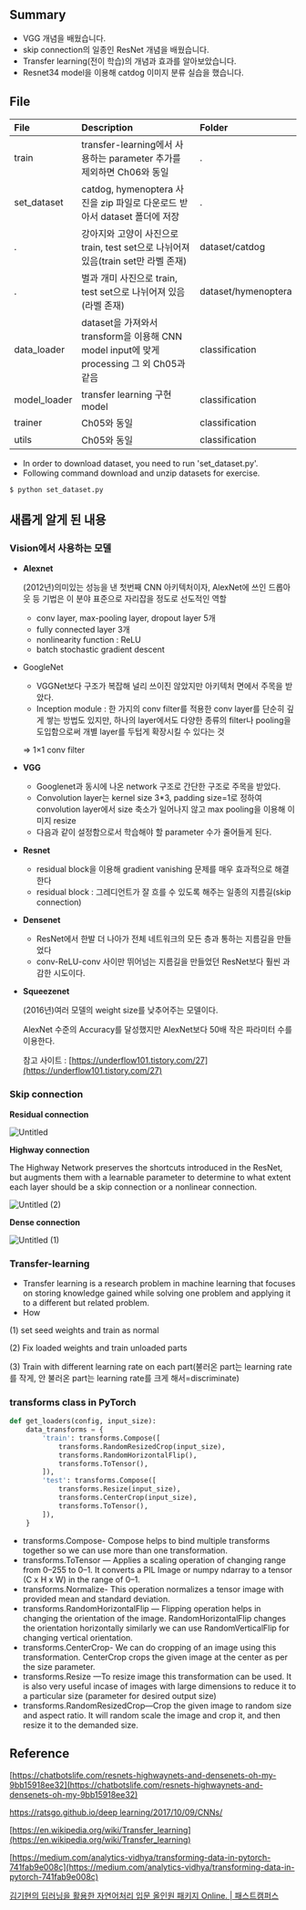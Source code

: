 ## Summary

- VGG 개념을 배웠습니다.
- skip connection의 일종인 ResNet 개념을 배웠습니다.
- Transfer learning(전이 학습)의 개념과 효과를 알아보았습니다.
- Resnet34 model을 이용해 catdog 이미지 분류 실습을 했습니다.

## File

|File |Description|Folder|
|:-- |:-- |:-- |
|train |transfer-learning에서 사용하는 parameter 추가를 제외하면 Ch06와 동일 |. |
|set_dataset |catdog, hymenoptera 사진을 zip 파일로 다운로드 받아서 dataset 폴더에 저장  |. |
|. |강아지와 고양이 사진으로 train, test set으로 나뉘어져 있음(train set만 라벨 존재) |dataset/catdog |
|. |벌과 개미 사진으로 train, test set으로 나뉘어져 있음(라벨 존재)  |dataset/hymenoptera  |
|data_loader |dataset을 가져와서 transform을 이용해 CNN model input에 맞게 processing 그 외 Ch05과 같음 |classification |
|model_loader |transfer learning 구현 model |classification  |
|trainer |Ch05와 동일 |classification  |
|utils|Ch05와 동일 |classification  |

- In order to download dataset, you need to run 'set_dataset.py'.
- Following command download and unzip datasets for exercise.
```
$ python set_dataset.py
```

## 새롭게 알게 된 내용

### Vision에서 사용하는 모델

- **Alexnet**

    (2012년)의미있는 성능을 낸 첫번째 CNN 아키텍처이자, AlexNet에 쓰인 드롭아웃 등 기법은 이 분야 표준으로 자리잡을 정도로 선도적인 역할

    - conv layer, max-pooling layer, dropout layer 5개
    - fully connected layer 3개
    - nonlinearity function : ReLU
    - batch stochastic gradient descent

- GoogleNet
    - VGGNet보다 구조가 복잡해 널리 쓰이진 않았지만 아키텍처 면에서 주목을 받았다.
    - Inception module : 한 가지의 conv filter를 적용한 conv layer를 단순히 깊게 쌓는 방법도 있지만, 하나의 layer에서도 다양한 종류의 filter나 pooling을 도입함으로써 개별 layer를 두텁게 확장시킬 수 있다는 것

    ⇒ 1×1 conv filter

- **VGG**
    - Googlenet과 동시에 나온 network 구조로 간단한 구조로 주목을 받았다.
    - Convolution layer는 kernel size 3*3, padding size=1로 정하여 convolution layer에서 size 축소가 일어나지 않고 max pooling을 이용해 이미지 resize
    - 다음과 같이 설정함으로서 학습해야 할 parameter 수가 줄어들게 된다.

- **Resnet**
    - residual block을 이용해 gradient vanishing 문제를 매우 효과적으로 해결한다
    - residual block : 그레디언트가 잘 흐를 수 있도록 해주는 일종의 지름길(skip connection)

- **Densenet**
    - ResNet에서 한발 더 나아가 전체 네트워크의 모든 층과 통하는 지름길을 만들었다
    - conv-ReLU-conv 사이만 뛰어넘는 지름길을 만들었던 ResNet보다 훨씬 과감한 시도이다.

- **Squeezenet**

    (2016년)여러 모델의 weight size를 낮추어주는 모델이다.

    AlexNet 수준의 Accuracy를 달성했지만 AlexNet보다 50배 작은 파라미터 수를 이용한다.

    참고 사이트 : [https://underflow101.tistory.com/27](https://underflow101.tistory.com/27)

### Skip connection

**Residual connection**

![Untitled](https://user-images.githubusercontent.com/55529617/108084796-f95ed580-70b7-11eb-9e0d-a0f736a0fc76.png)

**Highway connection**

The Highway Network preserves the shortcuts introduced in the ResNet, but augments them with a learnable parameter to determine to what extent each layer should be a skip connection or a nonlinear connection.

![Untitled (2)](https://user-images.githubusercontent.com/55529617/108084996-31661880-70b8-11eb-96a7-3621fa590d68.png)

**Dense connection**

![Untitled (1)](https://user-images.githubusercontent.com/55529617/108084801-fa900280-70b7-11eb-88ad-47281e1de953.png)

### Transfer-learning

- Transfer learning is a research problem in machine learning that focuses on storing knowledge gained while solving one problem and applying it to a different but related problem.
- How

(1) set seed weights and train as normal

(2) Fix loaded weights and train unloaded parts

(3) Train with different learning rate on each part(불러온 part는 learning rate를 작게, 안 불러온 part는 learning rate를 크게 해서=discriminate)

### transforms class in PyTorch

```python
def get_loaders(config, input_size):
    data_transforms = {
        'train': transforms.Compose([
            transforms.RandomResizedCrop(input_size),
            transforms.RandomHorizontalFlip(),
            transforms.ToTensor(),
        ]),
        'test': transforms.Compose([
            transforms.Resize(input_size),
            transforms.CenterCrop(input_size),
            transforms.ToTensor(),
        ]),
    }
```

- transforms.Compose- Compose helps to bind multiple transforms together so we can use more than one transformation.
- transforms.ToTensor — Applies a scaling operation of changing range from 0–255 to 0–1. It converts a PIL Image or numpy ndarray to a tensor (C x H x W) in the range of 0–1.
- transforms.Normalize- This operation normalizes a tensor image with provided mean and standard deviation.
- transforms.RandomHorizontalFlip — Flipping operation helps in changing the orientation of the image. RandomHorizontalFlip changes the orientation horizontally similarly we can use RandomVerticalFlip for changing vertical orientation.
- transforms.CenterCrop- We can do cropping of an image using this transformation. CenterCrop crops the given image at the center as per the size parameter.
- transforms.Resize —To resize image this transformation can be used. It is also very useful incase of images with large dimensions to reduce it to a particular size (parameter for desired output size)
- transforms.RandomResizedCrop—Crop the given image to random size and aspect ratio. It will random scale the image and crop it, and then resize it to the demanded size.

## Reference

[https://chatbotslife.com/resnets-highwaynets-and-densenets-oh-my-9bb15918ee32](https://chatbotslife.com/resnets-highwaynets-and-densenets-oh-my-9bb15918ee32)

[https://ratsgo.github.io/deep learning/2017/10/09/CNNs/](https://ratsgo.github.io/deep%20learning/2017/10/09/CNNs/)

[https://en.wikipedia.org/wiki/Transfer_learning](https://en.wikipedia.org/wiki/Transfer_learning)

[https://medium.com/analytics-vidhya/transforming-data-in-pytorch-741fab9e008c](https://medium.com/analytics-vidhya/transforming-data-in-pytorch-741fab9e008c)

[김기현의 딥러닝을 활용한 자연어처리 입문 올인원 패키지 Online. | 패스트캠퍼스](https://www.fastcampus.co.kr/data_online_dpnlp)



